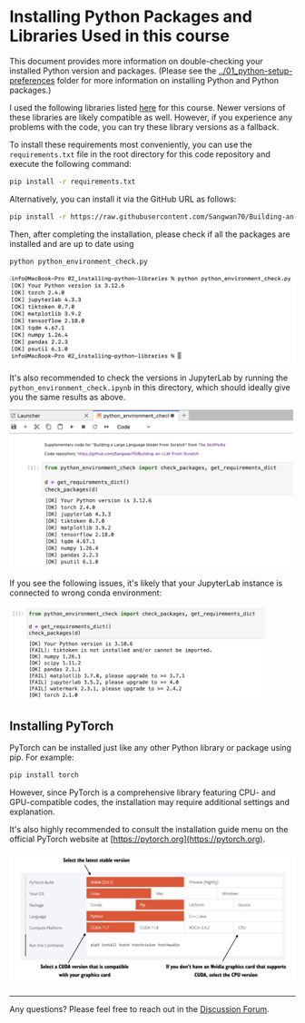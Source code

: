 # Installing Python Packages and Libraries Used in this course

This document provides more information on double-checking your installed Python version and packages. (Please see the [../01_python-setup-preferences](../01_python-setup-preferences) folder for more information on installing Python and Python packages.)

I used the following libraries listed [here](https://github.com/Sangwan70/Building-an-LLM-From-Scratch/blob/main/requirements.txt) for this course. Newer versions of these libraries are likely compatible as well. However, if you experience any problems with the code, you can try these library versions as a fallback.

To install these requirements most conveniently, you can use the `requirements.txt` file in the root directory for this code repository and execute the following command:

```bash
pip install -r requirements.txt
```

Alternatively, you can install it via the GitHub URL as follows:

```bash
pip install -r https://raw.githubusercontent.com/Sangwan70/Building-an-LLM-From-Scratch/refs/heads/main/requirements.txt
```


Then, after completing the installation, please check if all the packages are installed and are up to date using

```bash
python python_environment_check.py
```

<img src="https://raw.githubusercontent.com/Sangwan70/Building-an-LLM-From-Scratch/refs/heads/main/setup/images/check_1.webp" width="600px">

It's also recommended to check the versions in JupyterLab by running the `python_environment_check.ipynb` in this directory, which should ideally give you the same results as above.

<img src="https://raw.githubusercontent.com/Sangwan70/Building-an-LLM-From-Scratch/refs/heads/main/setup/images/check_2.webp" width="500px">

If you see the following issues, it's likely that your JupyterLab instance is connected to wrong conda environment:

<img src="https://raw.githubusercontent.com/Sangwan70/Building-an-LLM-From-Scratch/refs/heads/main/setup/images/jupyter-issues.webp" width="450px">


<br>


## Installing PyTorch

PyTorch can be installed just like any other Python library or package using pip. For example:

```bash
pip install torch
```

However, since PyTorch is a comprehensive library featuring CPU- and GPU-compatible codes, the installation may require additional settings and explanation.

It's also highly recommended to consult the installation guide menu on the official PyTorch website at [https://pytorch.org](https://pytorch.org).

<img src="https://raw.githubusercontent.com/Sangwan70/Building-an-LLM-From-Scratch/refs/heads/main/setup/images/pytorch-installer.webp" width="600px">

<br>

---




Any questions? Please feel free to reach out in the [Discussion Forum](https://github.com/Sangwan70/Building-an-LLM-From-Scratch/discussions).
